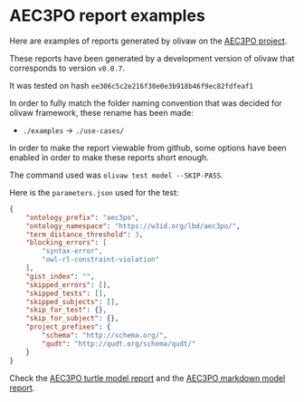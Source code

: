 # AEC3PO report examples

Here are examples of reports generated by olivaw on the [AEC3PO project](https://github.com/Accord-Project/aec3po).

These reports have been generated by a development version of olivaw that corresponds to version `v0.0.7`.

It was tested on hash `ee306c5c2e216f30e0e3b918b46f9ec82fdfeaf1`

In order to fully match the folder naming convention that was decided for olivaw framework, these rename has been made:

* `./examples` -> `./use-cases/`

In order to make the report viewable from github, some options have been enabled in order to make these reports short enough.

The command used was `olivaw test model --SKIP-PASS`.

Here is the `parameters.json` used for the test:

```json
{
    "ontology_prefix": "aec3po",
    "ontology_namespace": "https://w3id.org/lbd/aec3po/",
    "term_distance_threshold": 3,
    "blocking_errors": [
        "syntax-error",
        "owl-rl-constraint-violation"
    ],
    "gist_index": "",
    "skipped_errors": [],
    "skipped_tests": [],
    "skipped_subjects": [],
    "skip_for_test": {},
    "skip_for_subject": {},
    "project_prefixes": {
        "schema": "http://schema.org/",
        "qudt": "http://qudt.org/schema/qudt/"
    }
}
```

Check the [AEC3PO turtle model report](./model-test-manual-NicoRobertIn-2024-12-19T09-11-10.ttl) and the [AEC3PO markdown model report](./model-test-manual-NicoRobertIn-2024-12-19T09-11-10.md).